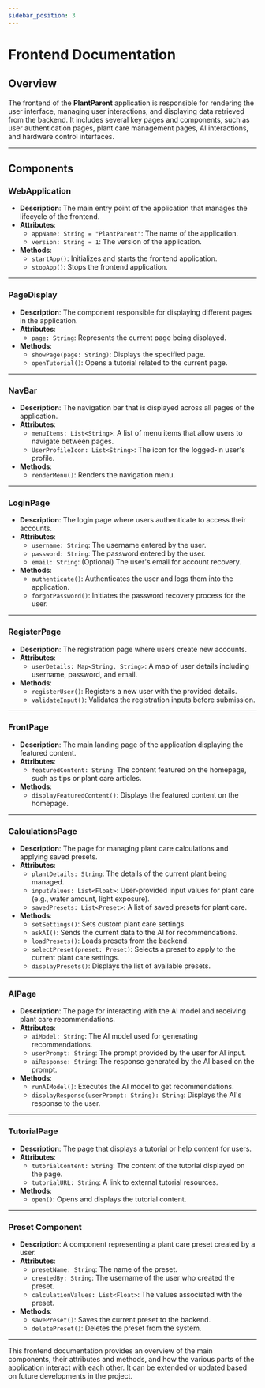 ```yaml
---
sidebar_position: 3
---
```


# Frontend Documentation

## Overview

The frontend of the **PlantParent** application is responsible for rendering the user interface, managing user interactions, and displaying data retrieved from the backend. It includes several key pages and components, such as user authentication pages, plant care management pages, AI interactions, and hardware control interfaces.

---

## Components

### **WebApplication**
- **Description**: The main entry point of the application that manages the lifecycle of the frontend.
- **Attributes**:
  - `appName: String = "PlantParent"`: The name of the application.
  - `version: String = 1`: The version of the application.
- **Methods**:
  - `startApp()`: Initializes and starts the frontend application.
  - `stopApp()`: Stops the frontend application.

---

### **PageDisplay**
- **Description**: The component responsible for displaying different pages in the application.
- **Attributes**:
  - `page: String`: Represents the current page being displayed.
- **Methods**:
  - `showPage(page: String)`: Displays the specified page.
  - `openTutorial()`: Opens a tutorial related to the current page.

---

### **NavBar**
- **Description**: The navigation bar that is displayed across all pages of the application.
- **Attributes**:
  - `menuItems: List<String>`: A list of menu items that allow users to navigate between pages.
  - `UserProfileIcon: List<String>`: The icon for the logged-in user's profile.
- **Methods**:
  - `renderMenu()`: Renders the navigation menu.

---

### **LoginPage**
- **Description**: The login page where users authenticate to access their accounts.
- **Attributes**:
  - `username: String`: The username entered by the user.
  - `password: String`: The password entered by the user.
  - `email: String`: (Optional) The user's email for account recovery.
- **Methods**:
  - `authenticate()`: Authenticates the user and logs them into the application.
  - `forgotPassword()`: Initiates the password recovery process for the user.

---

### **RegisterPage**
- **Description**: The registration page where users create new accounts.
- **Attributes**:
  - `userDetails: Map<String, String>`: A map of user details including username, password, and email.
- **Methods**:
  - `registerUser()`: Registers a new user with the provided details.
  - `validateInput()`: Validates the registration inputs before submission.

---

### **FrontPage**
- **Description**: The main landing page of the application displaying the featured content.
- **Attributes**:
  - `featuredContent: String`: The content featured on the homepage, such as tips or plant care articles.
- **Methods**:
  - `displayFeaturedContent()`: Displays the featured content on the homepage.

---

### **CalculationsPage**
- **Description**: The page for managing plant care calculations and applying saved presets.
- **Attributes**:
  - `plantDetails: String`: The details of the current plant being managed.
  - `inputValues: List<Float>`: User-provided input values for plant care (e.g., water amount, light exposure).
  - `savedPresets: List<Preset>`: A list of saved presets for plant care.
- **Methods**:
  - `setSettings()`: Sets custom plant care settings.
  - `askAI()`: Sends the current data to the AI for recommendations.
  - `loadPresets()`: Loads presets from the backend.
  - `selectPreset(preset: Preset)`: Selects a preset to apply to the current plant care settings.
  - `displayPresets()`: Displays the list of available presets.

---

### **AIPage**
- **Description**: The page for interacting with the AI model and receiving plant care recommendations.
- **Attributes**:
  - `aiModel: String`: The AI model used for generating recommendations.
  - `userPrompt: String`: The prompt provided by the user for AI input.
  - `aiResponse: String`: The response generated by the AI based on the prompt.
- **Methods**:
  - `runAIModel()`: Executes the AI model to get recommendations.
  - `displayResponse(userPrompt: String): String`: Displays the AI's response to the user.

---

### **TutorialPage**
- **Description**: The page that displays a tutorial or help content for users.
- **Attributes**:
  - `tutorialContent: String`: The content of the tutorial displayed on the page.
  - `tutorialURL: String`: A link to external tutorial resources.
- **Methods**:
  - `open()`: Opens and displays the tutorial content.

---

### **Preset Component**
- **Description**: A component representing a plant care preset created by a user.
- **Attributes**:
  - `presetName: String`: The name of the preset.
  - `createdBy: String`: The username of the user who created the preset.
  - `calculationValues: List<Float>`: The values associated with the preset.
- **Methods**:
  - `savePreset()`: Saves the current preset to the backend.
  - `deletePreset()`: Deletes the preset from the system.

---

This frontend documentation provides an overview of the main components, their attributes and methods, and how the various parts of the application interact with each other. It can be extended or updated based on future developments in the project.
